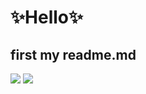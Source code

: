 # ✨Hello✨
## first my readme.md

<img src="https://img.shields.io/badge/Python-3766AB?style=flat-square&logo=Python&logoColor=white"/>
<img src="https://img.shields.io/badge/-blog-blueviolet?style=flat-square&logo=simpleiconsStarship&logoColor=white"/>

